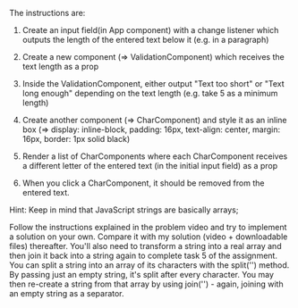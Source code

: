 The instructions are:

1. Create an input field(in App component) with a change listener which outputs the length of the
entered text below it (e.g. in a paragraph)

2. Create a new component (=> ValidationComponent) which receives the text length as a prop

3. Inside the ValidationComponent, either output "Text too short" or "Text long enough" depending on
the text length (e.g. take 5 as a minimum length)

4. Create another component (=> CharComponent) and style it as an inline box
(=> display: inline-block, padding: 16px, text-align: center, margin: 16px, border: 1px solid black)

5. Render a list of CharComponents where each CharComponent receives a different letter of the entered
text (in the initial input field) as a prop

6. When you click a CharComponent, it should be removed from the entered text.

Hint: Keep in mind that JavaScript strings are basically arrays;

Follow the instructions explained in the problem video and try to implement a solution on your own. 
Compare it with my solution (video + downloadable files) thereafter.
You'll also need to transform a string into a real array and then join it back into a string again
to complete task 5 of the assignment. You can split a string into an array of its characters with 
the split('')  method. By passing just an empty string, it's split after every character. You may 
then re-create a string from that array by using join('')  - again, joining with an empty string as a separator.
